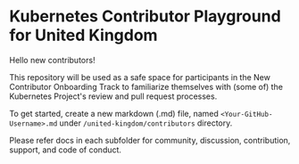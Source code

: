 # Kubernetes Contributor Playground for United Kingdom

Hello new contributors!

This repository will be used as a safe space for participants in the New Contributor Onboarding Track to familiarize themselves with (some of) the Kubernetes Project's review and pull request processes.

To get started, create a new markdown (.md) file, named `<Your-GitHub-Username>.md` under `/united-kingdom/contributors` directory.

Please refer docs in each subfolder for community, discussion, contribution, support, and code of conduct.
